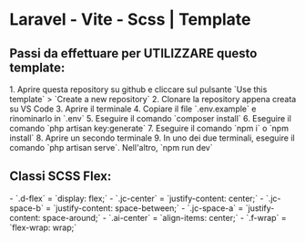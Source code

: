<h1>Laravel - Vite - Scss | Template</h1>

<h2>Passi da effettuare per UTILIZZARE questo template:</h2>
1. Aprire questa repository su github e cliccare sul pulsante `Use this template` > `Create a new repository`
2. Clonare la repository appena creata su VS Code
3. Aprire il terminale
4. Copiare il file `.env.example` e rinominarlo in `.env`
5. Eseguire il comando `composer install`
6. Eseguire il comando `php artisan key:generate`
7. Eseguire il comando `npm i` o `npm install`
8. Aprire un secondo terminale
9. In uno dei due terminali, eseguire il comando `php artisan serve`. Nell'altro, `npm run dev`

<h2>Classi SCSS Flex:</h2>
- `.d-flex` = `display: flex;`
- `.jc-center` = `justify-content: center;`
- `.jc-space-b` = `justify-content: space-between;`
- `.jc-space-a` = `justify-content: space-around;`
- `.ai-center` = `align-items: center;`
- `.f-wrap` = `flex-wrap: wrap;`